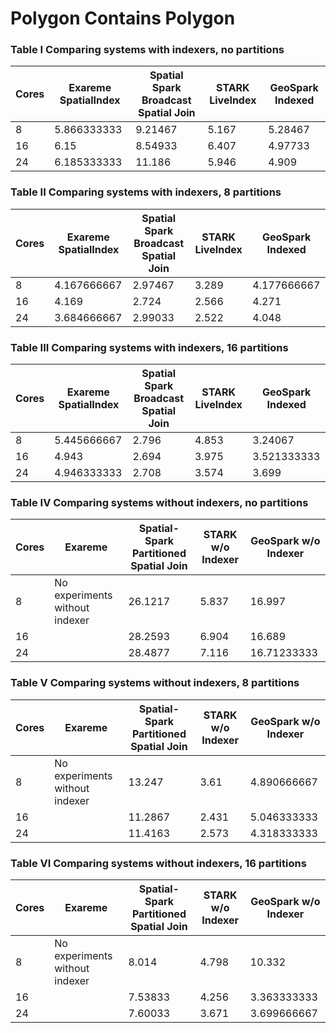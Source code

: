 # Polygon Contains Polygon


### Table I Comparing systems with indexers, no partitions
Cores | Exareme SpatialIndex |  Spatial Spark Broadcast Spatial Join  | STARK LiveIndex | GeoSpark Indexed
--- | --- | --- | --- | --- 
8 | 5.866333333 |  9.21467 |  5.167 |  5.28467
16 |  6.15 |   8.54933 |  6.407 |  4.97733
24 |  6.185333333 |  11.186 |   5.946 |  4.909
          
### Table II Comparing systems with indexers, 8 partitions       
Cores | Exareme SpatialIndex |  Spatial Spark Broadcast Spatial Join  | STARK LiveIndex | GeoSpark Indexed
--- | --- | --- | --- | ---
8 | 4.167666667 |  2.97467 |  3.289 |  4.177666667
16 |  4.169 |  2.724 |  2.566 |  4.271
24 |  3.684666667 |  2.99033 |  2.522 |  4.048
          
### Table III Comparing systems with indexers, 16 partitions       
Cores | Exareme SpatialIndex |  Spatial Spark Broadcast Spatial Join  | STARK LiveIndex | GeoSpark Indexed
--- | --- | --- | --- | ---
8 | 5.445666667 |  2.796 |  4.853 |  3.24067
16 |  4.943 |  2.694 |  3.975 |  3.521333333
24 |  4.946333333 |  2.708 |  3.574 |  3.699
          
### Table IV Comparing systems without indexers, no partitions
Cores | Exareme |  Spatial-Spark Partitioned Spatial Join  | STARK w/o Indexer | GeoSpark w/o Indexer
--- | --- | --- | --- | ---
8 | No experiments without indexer | 26.1217 |  5.837 |  16.997 
16 |    | 28.2593 |  6.904 |  16.689 
24 |    | 28.4877 |  7.116 |  16.71233333 
          
### Table V Comparing systems without indexers, 8 partitions
Cores | Exareme |  Spatial-Spark Partitioned Spatial Join  | STARK w/o Indexer | GeoSpark w/o Indexer
--- | --- | --- | --- | ---
8 | No experiments without indexer  | 13.247 |   3.61 |   4.890666667 
16 |    | 11.2867 |  2.431 |  5.046333333 
24 |    | 11.4163 |  2.573 |  4.318333333 
          
### Table VI Comparing systems without indexers, 16 partitions     
Cores | Exareme |  Spatial-Spark Partitioned Spatial Join  | STARK w/o Indexer | GeoSpark w/o Indexer
--- | --- | --- | --- | ---
8 | No experiments without indexer  | 8.014 |  4.798 |  10.332 
16 |    | 7.53833 |  4.256 |  3.363333333  
24 |    | 7.60033 |  3.671 |  3.699666667 
